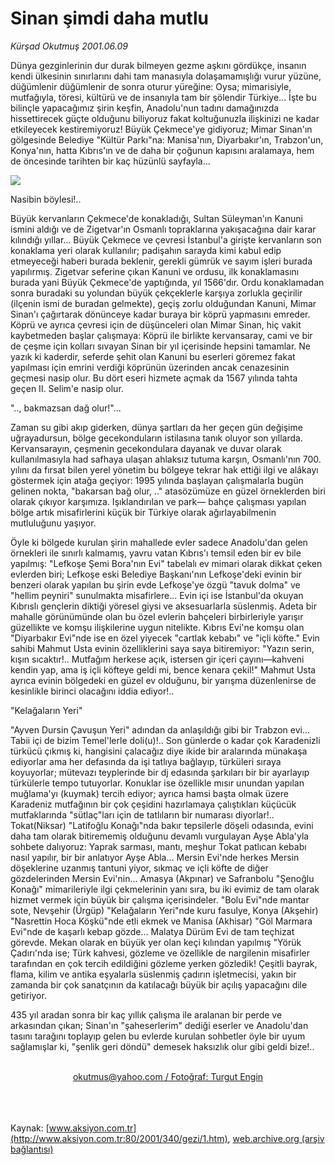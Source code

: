 # Sinan şimdi daha mutlu

*Kürşad Okutmuş 2001.06.09*

<div>
 <p class="spot">
  Dünya gezginlerinin dur durak bilmeyen gezme aşkını gördükçe, insanın kendi ülkesinin sınırlarını dahi tam manasıyla dolaşamamışlığı vurur yüzüne, düğümlenir düğümlenir de sonra oturur yüreğine: Oysa; mimarisiyle, mutfağıyla, töresi, kültürü ve de insanıyla tam bir şölendir Türkiye... İşte bu bilinçle yapacağımız şirin keşfin, Anadolu'nun tadını damağınızda hissettirecek güçte olduğunu biliyoruz fakat koltuğunuzla ilişkinizi ne kadar etkileyecek kestiremiyoruz! Büyük Çekmece'ye gidiyoruz; Mimar Sinan'ın gölgesinde Belediye "Kültür Parkı"na: Manisa'nın, Diyarbakır'ın, Trabzon'un, Konya'nın, hatta Kıbrıs'ın ve de daha bir çoğunun kapısını aralamaya, hem de öncesinde tarihten bir kaç hüzünlü sayfayla...
 </p>
 <p class="metin">
 </p>
 <img border="0" src="/web/20020427113144im_/http://www.aksiyon.com.tr/2001/340/resimler/sinan.jpg"/>
 <p class="metin">
  Nasibin böylesi!..
 </p>
 <p class="metin">
  Büyük kervanların Çekmece'de konakladığı, Sultan Süleyman'ın Kanuni ismini aldığı ve de Zigetvar'ın Osmanlı topraklarına yakışacağına dair karar kılındığı yıllar... Büyük Çekmece ve çevresi İstanbul'a girişte kervanların son konaklama yeri olarak kullanılır; padişahın sarayda kimi kabul edip etmeyeceği haberi burada beklenir, gerekli gümrük ve sayım işleri burada yapılırmış. Zigetvar seferine çıkan Kanuni ve ordusu, ilk konaklamasını burada yani Büyük Çekmece'de yaptığında, yıl 1566'dır. Ordu konaklamadan sonra buradaki su yolundan büyük çekçeklerle karşıya zorlukla geçirilir (ilçenin ismi de buradan gelmekte), geçiş zorlu olduğundan Kanuni, Mimar Sinan'ı çağırtarak dönünceye kadar buraya bir köprü yapmasını emreder. Köprü ve ayrıca çevresi için de düşünceleri olan Mimar Sinan, hiç vakit kaybetmeden başlar çalışmaya: Köprü ile birlikte kervansaray, cami ve bir de çeşme için kolları sıvayan Sinan bir yıl içerisinde hepsini tamamlar. Ne yazık ki kaderdir, seferde şehit olan Kanuni bu eserleri göremez fakat yapılması için emrini verdiği köprünün üzerinden ancak cenazesinin geçmesi nasip olur. Bu dört eseri hizmete açmak da 1567 yılında tahta geçen II. Selim'e nasip olur.
 </p>
 <p class="metin">
  ".., bakmazsan dağ olur!"...
 </p>
 <p class="metin">
  Zaman su gibi akıp giderken, dünya şartları da her geçen gün değişime uğrayadursun, bölge gecekonduların istilasına tanık oluyor son yıllarda. Kervansarayın, çeşmenin gecekondulara dayanak ve duvar olarak kullanılmasıyla had safhaya ulaşan ahlaksız tutuma karşın, Osmanlı'nın 700. yılını da fırsat bilen yerel yönetim bu bölgeye tekrar hak ettiği ilgi ve alâkayı göstermek için atağa geçiyor: 1995 yılında başlayan çalışmalarla bugün gelinen nokta, "bakarsan bağ olur, .." atasözümüze en güzel örneklerden biri olarak çıkıyor karşımıza. Işıklandırılan ve park— bahçe çalışması yapılan bölge artık misafirlerini küçük bir Türkiye olarak ağırlayabilmenin mutluluğunu yaşıyor.
 </p>
 <p class="metin">
  Öyle ki bölgede kurulan şirin mahallede evler sadece Anadolu'dan gelen örnekleri ile sınırlı kalmamış, yavru vatan Kıbrıs'ı temsil eden bir ev bile yapılmış: "Lefkoşe Şemi Bora'nın Evi" tabelalı ev mimari olarak dikkat çeken evlerden biri; Lefkoşe eski Belediye Başkanı'nın Lefkoşe'deki evinin bir benzeri olarak yapılan bu şirin evde Lefkoşe'ye özgü "tavuk dolma" ve "hellim peyniri" sunulmakta misafirlere... Evin içi ise İstanbul'da okuyan Kıbrıslı gençlerin diktiği yöresel giysi ve aksesuarlarla süslenmiş. Adeta bir mahalle görünümünde olan bu özel evlerin bahçeleri birbirleriyle yarışır güzellikte ve komşu ilişkilerine uygun nitelikte. Kıbrıs Evi'ne komşu olan "Diyarbakır Evi"nde ise en özel yiyecek "cartlak kebabı" ve "içli köfte." Evin sahibi Mahmut Usta evinin özelliklerini saya saya bitiremiyor: "Yazın serin, kışın sıcaktır!.. Mutfağım herkese açık, istersen gir içeri çayını—kahveni kendin yap, ama iş içli köfteye geldi mi, bence kenara çekil!" Mahmut Usta ayrıca evinin bölgedeki en güzel ev olduğunu, bir yarışma düzenlenirse de kesinlikle birinci olacağını iddia ediyor!..
 </p>
 <p class="metin">
  "Kelağaların Yeri"
 </p>
 <p class="metin">
  "Ayven Dursin Çavuşun Yeri" adından da anlaşıldığı gibi bir Trabzon evi... Tabii içi de bizim Temel'lerle doli(u)!.. Son günlerde o kadar çok Karadenizli türkücü çıkmış ki, hangisini çalacağız diye ikide bir aralarında münakaşa ediyorlar ama her defasında da işi tatlıya bağlayıp, türküleri sıraya koyuyorlar; mütevazı teyplerinde bir dj edasında şarkıları bir bir ayarlayıp türkülerle tempo tutuyorlar. Konuklar ise özellikle mısır unundan yapılan muğlama'yı (kuymak) tercih ediyor; ayrıca hamsi başta olmak üzere Karadeniz mutfağının bir çok çeşidini hazırlamaya çalıştıkları küçücük mutfaklarında "sütlaç"ları için de tatlıların bir numarası diyorlar!.. Tokat(Niksar) "Latifoğlu Konağı"nda bakır tepsilerle döşeli odasında, evini daha tam olarak bitirememiş olduğunu devamlı vurgulayan Ayşe Abla'yla sohbete dalıyoruz: Yaprak sarması, mantı, meşhur Tokat patlıcan kebabı nasıl yapılır, bir bir anlatıyor Ayşe Abla... Mersin Evi'nde herkes Mersin döşeklerine uzanmış tantuni yiyor, sıkmaç ve içli köfte de diğer gözdelerinden Mersin Evi'nin... Amasya (Akpınar) ve Safranbolu "Şenoğlu Konağı" mimarileriyle ilgi çekmelerinin yanı sıra, bu iki evimiz de tam olarak hizmet vermek için büyük bir çalışma içerisindeler. "Bolu Evi"nde mantar sote, Nevşehir (Ürgüp) "Kelağaların Yeri"nde kuru fasulye, Konya (Akşehir) "Nasrettin Hoca Köşkü"nde etli ekmek ve Manisa (Akhisar) "Göl Marmara Evi"nde de kaşarlı kebap gözde... Malatya Dürüm Evi de tam teçhizat görevde. Mekan olarak en büyük yer olan keçi kılından yapılmış "Yörük Çadırı'nda ise; Türk kahvesi, gözleme ve özellikle de nargilenin misafirler tarafından en çok tercih edildiğini gözleme yerken gözledik! Çeşitli bayrak, flama, kilim ve antika eşyalarla süslenmiş çadırın işletmecisi, yakın bir zamanda bir çok sanatçının da katılacağı büyük bir açılış yapacağını dile getiriyor.
 </p>
 <p class="metin">
  435 yıl aradan sonra bir kaç yıllık çalışma ile aralanan bir perde ve arkasından çıkan; Sinan'ın "şaheserlerim" dediği eserler ve Anadolu'dan tasını tarağını toplayıp gelen bu evlerde kurulan sohbetler öyle bir uyum sağlamışlar ki, "şenlik geri döndü" demesek haksızlık olur gibi geldi bize!..
 </p>
 <br/>
 <center>
  <a class="anaorta" href="http://web.archive.org/web/20020427113144/mailto:okutmus@yahoo.com  /  Fotoğraf: Turgut Engin">
   okutmus@yahoo.com  /  Fotoğraf: Turgut Engin
  </a>
 </center>
 <br/>
 <br/>
 <br/>
</div>

Kaynak: [www.aksiyon.com.tr](http://www.aksiyon.com.tr:80/2001/340/gezi/1.htm), [web.archive.org (arşiv bağlantısı)](http://web.archive.org/web/20020427113144/http://www.aksiyon.com.tr:80/2001/340/gezi/1.htm)
